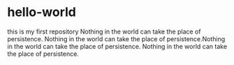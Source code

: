 # hello-world
this is my first repository
Nothing in the world can take the place of persistence.
Nothing in the world can take the place of persistence.Nothing in the world can take the place of persistence.
Nothing in the world can take the place of persistence.
